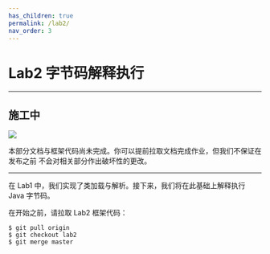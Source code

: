 ```yaml
---
has_children: true
permalink: /lab2/
nav_order: 3
---
```


# Lab2 字节码解释执行

---

## 施工中

<img src="{{ site.baseurl }}{% link assets/under-construction.svg %}" />

本部分文档与框架代码尚未完成。你可以提前拉取文档完成作业，但我们不保证在发布之前
不会对相关部分作出破坏性的更改。

---

在 Lab1 中，我们实现了类加载与解析。接下来，我们将在此基础上解释执行 Java 字节码。

在开始之前，请拉取 Lab2 框架代码：

```
$ git pull origin
$ git checkout lab2
$ git merge master
```
